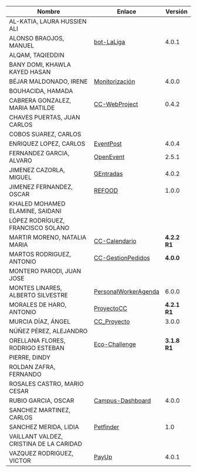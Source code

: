 | Nombre | Enlace | Versión |
|--------|--------|---------|
|AL-KATIA, LAURA HUSSIEN ALI | | |
|ALONSO BRAOJOS, MANUEL | [bot-LaLiga](https://github.com/manuelalonsobraojos/cc-proyecto) | 4.0.1|
|ALQAM, TAQIEDDIN | | |
|BANY DOMI, KHAWLA KAYED HASAN | | |
|BÉJAR MALDONADO, IRENE | [Monitorización](https://github.com/ibe16/CC-19-20-Proyecto) | 4.0.0 |
|BOUHACIDA, HAMADA | | |
|CABRERA GONZALEZ, MARIA MATILDE | [CC-WebProject](https://github.com/mati3/CC-WebProject) | 0.4.2|
|CHAVES PUERTAS, JUAN CARLOS | | |
|COBOS SUAREZ, CARLOS | | |
|ENRIQUEZ LOPEZ, CARLOS |[EventPost](https://github.com/carlos-el/EventPost-CCProject) | 4.0.4|
|FERNANDEZ GARCIA, ALVARO | [OpenEvent](https://github.com/alvarillo89/UGR-CC-Project) | 2.5.1 |
|JIMENEZ CAZORLA, MIGUEL | [GEntradas](https://github.com/iMiguel10/Proyecto-CC) | 4.0.2 |
|JIMENEZ FERNANDEZ, OSCAR | [REFOOD](https://github.com/yoskitar/Cloud-Computing-CC) | 1.0.0 |
|KHALED MOHAMED ELAMINE, SAIDANI | | |
|LÓPEZ RODRÍGUEZ, FRANCISCO SOLANO | | |
|MARTIR MORENO, NATALIA MARIA | [CC-Calendario](https://github.com/natalia2911/Proyecto-CloudComputing) | **4.2.2 R1**|
|MARTOS RODRIGUEZ, ANTONIO | [CC-GestionPedidos](https://github.com/toniMR/CC-GestionPedidos) | **4.0.0** |
|MONTERO PARODI, JUAN JOSE | | |
|MONTES LINARES, ALBERTO SILVESTRE | [PersonalWorkerAgenda](https://github.com/albertosml/PersonalWorkerAgenda) | 6.0.0 | 
|MORALES DE HARO, ANTONIO | [ProyectoCC](https://github.com/antmordhar/ProyectoCC) | **4.2.1 R1** |
|MURCIA DÍAZ, ÁNGEL | [CC_Proyecto](https://github.com/NSInductus/CC_Proyecto) | 3.0.0 |
|NÚÑEZ PÉREZ, ALEJANDRO| | |
|ORELLANA FLORES, RODRIGO ESTEBAN | [Eco-Challenge](https://github.com/rodrigo-orellana/eco-challenge) | **3.1.8 R1** |
|PIERRE, DINDY | | |
|ROLDAN ZAFRA, FERNANDO | | |
|ROSALES CASTRO, MARIO CESAR | | |
|RUBIO GARCIA, OSCAR | [Campus-Dashboard](https://github.com/OscarRubioGarcia/CCProyecto) | 4.0.0 |
|SANCHEZ MARTINEZ, CARLOS | | |
|SANCHEZ MERIDA, LIDIA | [Petfinder](https://github.com/lidiasm/ProyectoCC) | 1.0 |
|VAILLANT VALDEZ, CRISTINA DE LA CARIDAD | | |
|VAZQUEZ RODRIGUEZ, VICTOR | [PayUp](https://github.com/Varrrro/pay-up) | 4.0.1 |

